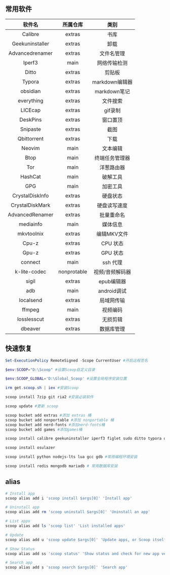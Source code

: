 ## 常用软件

| 软件名  | 所属仓库 |    类别     |
| :-----: | :------: | :---------: |
| Calibre |  extras  | 书库 |
|Geekuninstaller|extras|卸载|
|Advancedrenamer|extras|文件名管理|
|Iperf3|main|网络传输检测|
|Ditto|extras|剪贴板|
|Typora|extras|markdown编辑器|
|obsidian|extras|markdown笔记|
|everything|extras|文件搜索|
|LICEcap|extras|gif录制|
|DeskPins|extras|窗口置顶|
|Snipaste|extras|截图|
|Qbittorrent|extras|下载|
|Neovim|main|文本编辑|
|Btop|main|终端任务管理器|
|Tor|main|洋葱路由器|
|HashCat|main|破解工具|
|GPG|main|加密工具|
|CrystalDiskInfo|extras|硬盘状态|
|CrystalDiskMark|extras|硬盘读写速度|
|AdvancedRenamer|extras|批量重命名|
|mediainfo|main|媒体信息|
|mkvtoolnix|extras|编辑MKV文件|
|Cpu-z|extras|CPU 状态|
|Gpu-z|extras|GPU 状态|
|connect|main|ssh 代理|
|k-lite-codec|nonprotable|视频/音频解码器|
|sigil|extras|epub编辑器|
|adb|main|android调试|
|localsend|extras|局域网传输|
|ffmpeg|main|视频编码|
|losslesscut|extras|无损剪辑|
|dbeaver|extras|数据库管理|

## 快速恢复

```powershell
Set-ExecutionPolicy RemoteSigned -Scope CurrentUser #开启远程签名

$env:SCOOP="D:\Scoop" #设置Scoop自定义目录

$env:SCOOP_GLOBAL='D:\Global_Scoop' #设置全局程序安装位置

irm get.scoop.sh | iex #安装Scoop

scoop install 7zip git ria2 #安装必装软件

scoop update #更新 scoop

scoop bucket add extras #添加 extras 桶
scoop bucket add nonportable #添加 nonportable 桶
scoop bucket add nerd-fonts #添加nerd-fonts桶
scoop bucket add games #添加games桶

scoop install calibre geekuninstaller iperf3 figlet sudo ditto typora obsidian everything deskpins qbittorrent tor telegram hashcat gpg crystaldiskinfo crystaldiskmark advancedrenamer LICEcap connect k-lite-codec-pack-mega-np sigil adb ffmpeg losslesscut dbeaver

scoop install osulazer

scoop install python nodejs-lts lua gcc gdb #常用编程环境安装

scoop install redis mongodb mariadb # 常用数据库安装
```

## alias
```powershell
# Install app
scoop alias add i 'scoop install $args[0]' 'Install app'

# Uninstall app
scoop alias add rm 'scoop uninstall $args[0]' 'Uninstall an app'

# List apps
scoop alias add ls 'scoop list' 'List installed apps'

# Update
scoop alias add u 'scoop update $args[0]' 'Update apps, or Scoop itself'

# Show Status
scoop alias add ss 'scoop status' 'Show status and check for new app versions'

# Search app
scoop alias add s 'scoop search $args[0]' 'Search app'
```